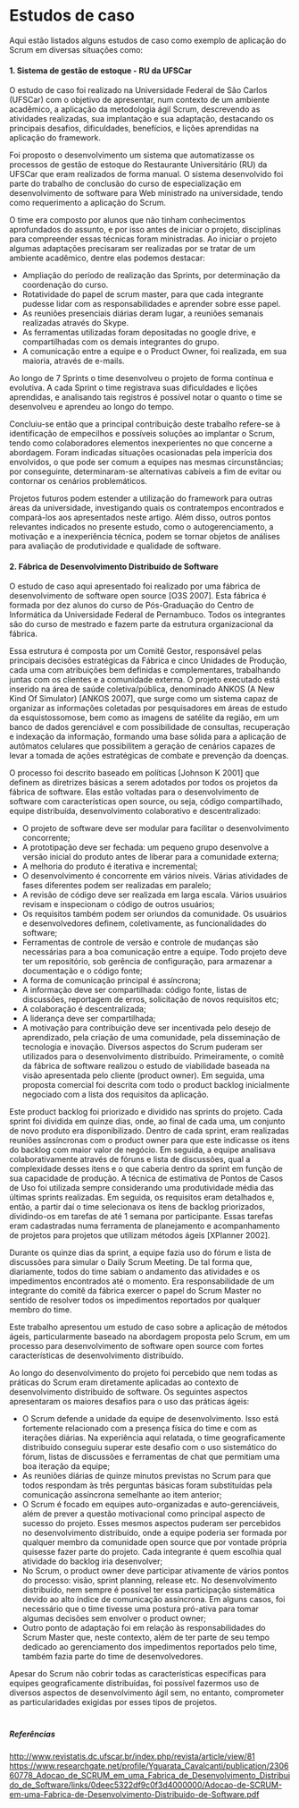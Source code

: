 ﻿# Estudos de caso

Aqui estão listados alguns estudos de caso como exemplo de aplicação do Scrum em diversas situações como:

#### 1. Sistema de gestão de estoque - RU da UFSCar
O estudo de caso foi realizado na Universidade Federal de São Carlos (UFSCar) com o objetivo de apresentar, num contexto de um ambiente acadêmico, a aplicação da metodologia ágil Scrum, descrevendo as atividades realizadas, sua implantação e sua adaptação, destacando os principais desafios, dificuldades, benefícios, e lições aprendidas na aplicação do framework.

Foi proposto o desenvolvimento um sistema que automatizasse os processos de gestão de estoque do Restaurante Universitário (RU) da UFSCar que eram realizados de forma manual. O sistema desenvolvido foi parte do trabalho de conclusão do curso de especialização em desenvolvimento de software para Web ministrado na universidade, tendo como requerimento a aplicação do Scrum.

O time era composto por alunos que não tinham conhecimentos aprofundados do assunto, e por isso antes de iniciar o projeto, disciplinas para compreender essas técnicas foram ministradas. Ao iniciar o projeto algumas adaptações precisaram ser realizadas por se tratar de um ambiente acadêmico, dentre elas podemos destacar:

* Ampliação do período de realização das Sprints, por determinação da coordenação do curso.
* Rotatividade do papel de scrum master, para que cada integrante pudesse lidar com as responsabilidades e aprender sobre esse papel.
* As reuniões presenciais diárias deram lugar, a reuniões semanais realizadas através do Skype.
* As ferramentas utilizadas foram depositadas no google drive, e compartilhadas com os demais integrantes do grupo.
* A comunicação entre a equipe e o Product Owner, foi realizada, em sua maioria, através de e-mails.

Ao longo de 7 Sprints o time desenvolveu o projeto de forma contínua e evolutiva. A cada Sprint o time registrava suas dificuldades e lições aprendidas, e analisando tais registros é possível notar o quanto o time se desenvolveu e aprendeu ao longo do tempo.

Concluiu-se então que a principal contribuição deste trabalho refere-se à identificação de empecilhos e possíveis soluções ao implantar o Scrum, tendo como colaboradores elementos inexperientes no que concerne a abordagem. Foram indicadas situações ocasionadas pela imperícia dos envolvidos, o que pode ser comum a equipes nas mesmas circunstâncias; por conseguinte, determinaram-se alternativas cabíveis a fim de evitar ou contornar os cenários problemáticos.

Projetos futuros podem estender a utilização do framework para outras áreas da universidade, investigando quais os contratempos encontrados e compará-los aos apresentados neste artigo. Além disso, outros pontos relevantes indicados no presente estudo, como o autogerenciamento, a motivação e a inexperiência técnica, podem se tornar objetos de análises para avaliação de produtividade e qualidade de software.

#### 2. Fábrica de Desenvolvimento Distribuído de Software 

O estudo de caso aqui apresentado foi realizado por uma fábrica de desenvolvimento de software open source [O3S 2007]. Esta fábrica é formada por dez alunos do curso de Pós-Graduação do Centro de Informática da Universidade Federal de Pernambuco. Todos os integrantes são do curso de mestrado e fazem parte da estrutura organizacional da fábrica. 

Essa estrutura é composta por um Comitê Gestor, responsável pelas principais decisões estratégicas da Fábrica e cinco Unidades de Produção, cada uma com atribuições bem definidas e complementares, trabalhando
juntas com os clientes e a comunidade externa. O projeto executado está inserido na área de saúde coletiva/pública, denominado ANKOS (A New Kind Of Simulator) [ANKOS 2007], que surge como um sistema capaz de organizar as informações coletadas por pesquisadores em áreas de estudo da esquistossomose, bem como as imagens de satélite da região, em um banco de dados gerenciável e com possibilidade de consultas, recuperação e indexação da informação, formando uma base sólida para a aplicação de autômatos celulares que possibilitem a geração de cenários capazes de levar a tomada de ações estratégicas de combate e prevenção da doenças.

O processo foi descrito baseado em políticas [Johnson K 2001] que definem as diretrizes básicas a serem adotados por todos os projetos da fábrica de software. Elas estão voltadas para o desenvolvimento de software com características open source, ou seja, código compartilhado, equipe distribuída, desenvolvimento colaborativo e descentralizado:
* O projeto de software deve ser modular para facilitar o desenvolvimento
concorrente;
* A prototipação deve ser fechada: um pequeno grupo desenvolve a versão
inicial do produto antes de liberar para a comunidade externa;
* A melhoria do produto é iterativa e incremental;
* O desenvolvimento é concorrente em vários níveis. Várias atividades de
fases diferentes podem ser realizadas em paralelo;
* A revisão de código deve ser realizada em larga escala. Vários usuários
revisam e inspecionam o código de outros usuários;
* Os requisitos também podem ser oriundos da comunidade. Os usuários e
desenvolvedores definem, coletivamente, as funcionalidades do software; 
* Ferramentas de controle de versão e controle de mudanças são necessárias
para a boa comunicação entre a equipe. Todo projeto deve ter um repositório, sob gerência de configuração, para armazenar a documentação e o código
fonte;
* A forma de comunicação principal é assíncrona;
* A informação deve ser compartilhada: código fonte, listas de discussões,
reportagem de erros, solicitação de novos requisitos etc;
* A colaboração é descentralizada;
* A liderança deve ser compartilhada;
* A motivação para contribuição deve ser incentivada pelo desejo de
aprendizado, pela criação de uma comunidade, pela disseminação de
tecnologia e inovação.
 Diversos aspectos do Scrum puderam ser utilizados para o desenvolvimento
distribuído. Primeiramente, o comitê da fábrica de software realizou o estudo de viabilidade baseada na visão apresentada pelo cliente (product owner). Em seguida, uma proposta comercial foi descrita com todo o product backlog inicialmente negociado com a lista dos requisitos da aplicação.

Este product backlog foi priorizado e dividido nas sprints do projeto. Cada sprint foi dividida em quinze dias, onde, ao final de cada uma, um conjunto de novo produto era disponibilizado. Dentro de cada sprint, eram realizadas reuniões assíncronas com o product owner para que este indicasse os itens do backlog com maior valor de negócio. Em seguida, a equipe analisava colaborativamente através de fóruns e lista de discussões, qual a complexidade desses itens e o que caberia dentro da sprint em função de sua
capacidade de produção. A técnica de estimativa de Pontos de Casos de Uso foi utilizada sempre considerando uma produtividade média das últimas sprints realizadas.
 Em seguida, os requisitos eram detalhados e, então, a partir daí o time
selecionava os itens de backlog priorizados, dividindo-os em tarefas de até 1 semana por participante. Essas tarefas eram cadastradas numa ferramenta de planejamento e acompanhamento de projetos para projetos que utilizam métodos ágeis [XPlanner 2002].

 Durante os quinze dias da sprint, a equipe fazia uso do fórum e lista de
discussões para simular o Daily Scrum Meeting. De tal forma que, diariamente, todos do time sabiam o andamento das atividades e os impedimentos encontrados até o momento. Era responsabilidade de um integrante do comitê da fábrica exercer o papel do Scrum Master no sentido de resolver todos os impedimentos reportados por qualquer membro
do time.

Este trabalho apresentou um estudo de caso sobre a aplicação de métodos ágeis, particularmente baseado na abordagem proposta pelo Scrum, em um processo para desenvolvimento de software open source com fortes características de desenvolvimento distribuído.

Ao longo do desenvolvimento do projeto foi percebido que nem todas as práticas do Scrum eram diretamente aplicadas ao contexto de desenvolvimento distribuído de software. Os seguintes aspectos apresentaram os maiores desafios para o uso das práticas ágeis:
* O Scrum defende a unidade da equipe de desenvolvimento. Isso está fortemente relacionado com a presença física do time e com as iterações diárias. Na experiência aqui relatada, o time geograficamente distribuído conseguiu superar este desafio com o uso sistemático do fórum, listas de discussões e ferramentas de chat que permitiam uma boa iteração da equipe;
* As reuniões diárias de quinze minutos previstas no Scrum para que todos
respondam às três perguntas básicas foram substituídas pela comunicação
assíncrona semelhante ao item anterior;
* O Scrum é focado em equipes auto-organizadas e auto-gerenciáveis, além de
prever a questão motivacional como principal aspecto de sucesso do projeto.
Esses mesmos aspectos puderam ser percebidos no desenvolvimento distribuído, onde a equipe poderia ser formada por qualquer membro da comunidade open source que por vontade própria quisesse fazer parte do projeto. Cada integrante é quem escolhia qual atividade do backlog iria desenvolver;
* No Scrum, o product owner deve participar ativamente de vários pontos do
processo: visão, sprint planning, release etc. No desenvolvimento distribuído, nem sempre é possível ter essa participação sistemática devido ao alto índice de comunicação assíncrona. Em alguns casos, foi necessário que o time tivesse uma postura pró-ativa para tomar algumas decisões sem envolver o product owner;
* Outro ponto de adaptação foi em relação às responsabilidades do Scrum Master que, neste contexto, além de ter parte de seu tempo dedicado ao gerenciamento dos impedimentos reportados pelo time, também fazia parte do time de desenvolvedores. 

Apesar do Scrum não cobrir todas as características específicas para equipes
geograficamente distribuídas, foi possível fazermos uso de diversos aspectos de desenvolvimento ágil sem, no entanto, comprometer as particularidades exigidas por esses tipos de projetos. 

#
#
##### Referências
http://www.revistatis.dc.ufscar.br/index.php/revista/article/view/81
https://www.researchgate.net/profile/Yguarata_Cavalcanti/publication/230660778_Adocao_de_SCRUM_em_uma_Fabrica_de_Desenvolvimento_Distribuido_de_Software/links/0deec5322df9c0f3d4000000/Adocao-de-SCRUM-em-uma-Fabrica-de-Desenvolvimento-Distribuido-de-Software.pdf
